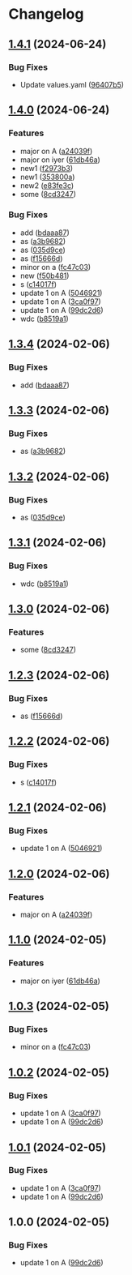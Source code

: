 # Changelog

## [1.4.1](https://github.com/nprashiyer/mtult-helm/compare/v1.4.0...v1.4.1) (2024-06-24)


### Bug Fixes

* Update values.yaml ([96407b5](https://github.com/nprashiyer/mtult-helm/commit/96407b5280bbe2ca6be8e06cfaf46f629102b358))

## [1.4.0](https://github.com/nprashiyer/mtult-helm/compare/v1.3.4...v1.4.0) (2024-06-24)


### Features

* major on A ([a24039f](https://github.com/nprashiyer/mtult-helm/commit/a24039fc93ee6c8e11364796eed4896ad0933d57))
* major on iyer ([61db46a](https://github.com/nprashiyer/mtult-helm/commit/61db46ae05b22d7939dce09fb26d55365bcb4689))
* new1 ([f2973b3](https://github.com/nprashiyer/mtult-helm/commit/f2973b32a71e1003c317d54e02296316420b9b1d))
* new1 ([353800a](https://github.com/nprashiyer/mtult-helm/commit/353800a9c2ecd858c149a887a1d4fbce970e8f03))
* new2 ([e83fe3c](https://github.com/nprashiyer/mtult-helm/commit/e83fe3ce5f3883d85eeb75e2389380f65d7e3658))
* some ([8cd3247](https://github.com/nprashiyer/mtult-helm/commit/8cd3247b7aa29108fca337afc65d838874a00337))


### Bug Fixes

* add ([bdaaa87](https://github.com/nprashiyer/mtult-helm/commit/bdaaa87cbe34d3615aa255127e68e7952f56426d))
* as ([a3b9682](https://github.com/nprashiyer/mtult-helm/commit/a3b96822f9ab0d90628e9936f5c811fdb5c88751))
* as ([035d9ce](https://github.com/nprashiyer/mtult-helm/commit/035d9ce2949021bf2be3061318bf953d338214c8))
* as ([f15666d](https://github.com/nprashiyer/mtult-helm/commit/f15666d3a301830a41bece078fa4ee660546da9a))
* minor on a ([fc47c03](https://github.com/nprashiyer/mtult-helm/commit/fc47c031a9e55048acb149931ed9a5002ac23194))
* new ([f50b481](https://github.com/nprashiyer/mtult-helm/commit/f50b481545706bd2aee4d4c8071bed712966db7b))
* s ([c14017f](https://github.com/nprashiyer/mtult-helm/commit/c14017f0e8a5357660d0aa2a7b332daf131ac1fb))
* update 1 on A ([5046921](https://github.com/nprashiyer/mtult-helm/commit/504692133ce22ef4f998c1ec04863287e5f56d76))
* update 1 on A ([3ca0f97](https://github.com/nprashiyer/mtult-helm/commit/3ca0f9790599ac8c3d38fcf76be888aaeb6e61d6))
* update 1 on A ([99dc2d6](https://github.com/nprashiyer/mtult-helm/commit/99dc2d66c7ee82ec10e6f40a49bd3d3d2bed0d66))
* wdc ([b8519a1](https://github.com/nprashiyer/mtult-helm/commit/b8519a1a6fa19c37da3ab9c3bb425486b6a50454))

## [1.3.4](https://github.com/nprashiyer/mtult-helm/compare/iyer-v1.3.3...iyer-v1.3.4) (2024-02-06)


### Bug Fixes

* add ([bdaaa87](https://github.com/nprashiyer/mtult-helm/commit/bdaaa87cbe34d3615aa255127e68e7952f56426d))

## [1.3.3](https://github.com/nprashiyer/mtult-helm/compare/iyer-v1.3.2...iyer-v1.3.3) (2024-02-06)


### Bug Fixes

* as ([a3b9682](https://github.com/nprashiyer/mtult-helm/commit/a3b96822f9ab0d90628e9936f5c811fdb5c88751))

## [1.3.2](https://github.com/nprashiyer/mtult-helm/compare/iyer-v1.3.1...iyer-v1.3.2) (2024-02-06)


### Bug Fixes

* as ([035d9ce](https://github.com/nprashiyer/mtult-helm/commit/035d9ce2949021bf2be3061318bf953d338214c8))

## [1.3.1](https://github.com/nprashiyer/mtult-helm/compare/iyer-v1.3.0...iyer-v1.3.1) (2024-02-06)


### Bug Fixes

* wdc ([b8519a1](https://github.com/nprashiyer/mtult-helm/commit/b8519a1a6fa19c37da3ab9c3bb425486b6a50454))

## [1.3.0](https://github.com/nprashiyer/mtult-helm/compare/iyer-v1.2.3...iyer-v1.3.0) (2024-02-06)


### Features

* some ([8cd3247](https://github.com/nprashiyer/mtult-helm/commit/8cd3247b7aa29108fca337afc65d838874a00337))

## [1.2.3](https://github.com/nprashiyer/mtult-helm/compare/iyer-v1.2.2...iyer-v1.2.3) (2024-02-06)


### Bug Fixes

* as ([f15666d](https://github.com/nprashiyer/mtult-helm/commit/f15666d3a301830a41bece078fa4ee660546da9a))

## [1.2.2](https://github.com/nprashiyer/mtult-helm/compare/iyer-v1.2.1...iyer-v1.2.2) (2024-02-06)


### Bug Fixes

* s ([c14017f](https://github.com/nprashiyer/mtult-helm/commit/c14017f0e8a5357660d0aa2a7b332daf131ac1fb))

## [1.2.1](https://github.com/nprashiyer/mtult-helm/compare/iyer-v1.2.0...iyer-v1.2.1) (2024-02-06)


### Bug Fixes

* update 1 on A ([5046921](https://github.com/nprashiyer/mtult-helm/commit/504692133ce22ef4f998c1ec04863287e5f56d76))

## [1.2.0](https://github.com/nprashiyer/mtult-helm/compare/iyer-v1.1.0...iyer-v1.2.0) (2024-02-06)


### Features

* major on A ([a24039f](https://github.com/nprashiyer/mtult-helm/commit/a24039fc93ee6c8e11364796eed4896ad0933d57))

## [1.1.0](https://github.com/nprashiyer/mtult-helm/compare/iyer-v1.0.3...iyer-v1.1.0) (2024-02-05)


### Features

* major on iyer ([61db46a](https://github.com/nprashiyer/mtult-helm/commit/61db46ae05b22d7939dce09fb26d55365bcb4689))

## [1.0.3](https://github.com/nprashiyer/mtult-helm/compare/iyer-v1.0.2...iyer-v1.0.3) (2024-02-05)


### Bug Fixes

* minor on a ([fc47c03](https://github.com/nprashiyer/mtult-helm/commit/fc47c031a9e55048acb149931ed9a5002ac23194))

## [1.0.2](https://github.com/nprashiyer/mtult-helm/compare/iyer-v1.0.1...iyer-v1.0.2) (2024-02-05)


### Bug Fixes

* update 1 on A ([3ca0f97](https://github.com/nprashiyer/mtult-helm/commit/3ca0f9790599ac8c3d38fcf76be888aaeb6e61d6))
* update 1 on A ([99dc2d6](https://github.com/nprashiyer/mtult-helm/commit/99dc2d66c7ee82ec10e6f40a49bd3d3d2bed0d66))

## [1.0.1](https://github.com/nprashiyer/mtult-helm/compare/iyer-v1.0.0...iyer-v1.0.1) (2024-02-05)


### Bug Fixes

* update 1 on A ([3ca0f97](https://github.com/nprashiyer/mtult-helm/commit/3ca0f9790599ac8c3d38fcf76be888aaeb6e61d6))
* update 1 on A ([99dc2d6](https://github.com/nprashiyer/mtult-helm/commit/99dc2d66c7ee82ec10e6f40a49bd3d3d2bed0d66))

## 1.0.0 (2024-02-05)


### Bug Fixes

* update 1 on A ([99dc2d6](https://github.com/nprashiyer/mtult-helm/commit/99dc2d66c7ee82ec10e6f40a49bd3d3d2bed0d66))
